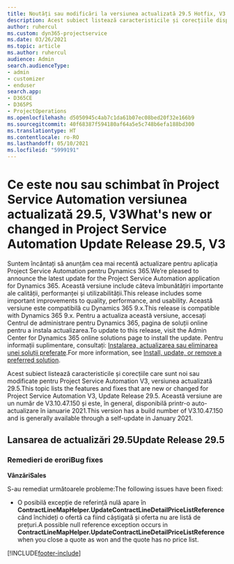 ```yaml
---
title: Noutăți sau modificări la versiunea actualizată 29.5 Hotfix, V3 în Project Service Automation
description: Acest subiect listează caracteristicile și corecțiile disponibile în versiunea actualizată 29.5 Hotfix, V3 pentru Project Service Automation.
author: ruhercul
ms.custom: dyn365-projectservice
ms.date: 03/26/2021
ms.topic: article
ms.author: ruhercul
audience: Admin
search.audienceType:
- admin
- customizer
- enduser
search.app:
- D365CE
- D365PS
- ProjectOperations
ms.openlocfilehash: d5050945c4ab7c1da61b07ec08bed20f32e166b9
ms.sourcegitcommit: 40f68387f594180af64a5e5c748b6efa188bd300
ms.translationtype: HT
ms.contentlocale: ro-RO
ms.lasthandoff: 05/10/2021
ms.locfileid: "5999191"
---
```

# <a name="whats-new-or-changed-in-project-service-automation-update-release-295-v3"></a><span data-ttu-id="d3473-103">Ce este nou sau schimbat în Project Service Automation versiunea actualizată 29.5, V3</span><span class="sxs-lookup"><span data-stu-id="d3473-103">What's new or changed in Project Service Automation Update Release 29.5, V3</span></span>

<span data-ttu-id="d3473-104">Suntem încântați să anunțăm cea mai recentă actualizare pentru aplicația Project Service Automation pentru Dynamics 365.</span><span class="sxs-lookup"><span data-stu-id="d3473-104">We’re pleased to announce the latest update for the Project Service Automation application for Dynamics 365.</span></span> <span data-ttu-id="d3473-105">Această versiune include câteva îmbunătățiri importante ale calității, performanței și utilizabilității.</span><span class="sxs-lookup"><span data-stu-id="d3473-105">This release includes some important improvements to quality, performance, and usability.</span></span> <span data-ttu-id="d3473-106">Această versiune este compatibilă cu Dynamics 365 9.x.</span><span class="sxs-lookup"><span data-stu-id="d3473-106">This release is compatible with Dynamics 365 9.x.</span></span> <span data-ttu-id="d3473-107">Pentru a actualiza această versiune, accesați Centrul de administrare pentru Dynamics 365, pagina de soluții online pentru a instala actualizarea.</span><span class="sxs-lookup"><span data-stu-id="d3473-107">To update to this release, visit the Admin Center for Dynamics 365 online solutions page to install the update.</span></span> <span data-ttu-id="d3473-108">Pentru informații suplimentare, consultați: [Instalarea, actualizarea sau eliminarea unei soluții preferate](/power-platform/admin/install-remove-preferred-solution.md).</span><span class="sxs-lookup"><span data-stu-id="d3473-108">For more information, see [Install, update, or remove a preferred solution](/power-platform/admin/install-remove-preferred-solution.md).</span></span>

<span data-ttu-id="d3473-109">Acest subiect listează caracteristicile și corecțiile care sunt noi sau modificate pentru Project Service Automation V3, versiunea actualizată 29.5.</span><span class="sxs-lookup"><span data-stu-id="d3473-109">This topic lists the features and fixes that are new or changed for Project Service Automation V3, Update Release 29.5.</span></span> <span data-ttu-id="d3473-110">Această versiune are un număr de V3.10.47.150 și este, în general, disponibilă printr-o auto-actualizare în ianuarie 2021.</span><span class="sxs-lookup"><span data-stu-id="d3473-110">This version has a build number of V3.10.47.150 and is generally available through a self-update in January 2021.</span></span>

## <a name="update-release-295"></a><span data-ttu-id="d3473-111">Lansarea de actualizări 29.5</span><span class="sxs-lookup"><span data-stu-id="d3473-111">Update Release 29.5</span></span>

### <a name="bug-fixes"></a><span data-ttu-id="d3473-112">Remedieri de erori</span><span class="sxs-lookup"><span data-stu-id="d3473-112">Bug fixes</span></span>


<span data-ttu-id="d3473-113">**Vânzări**</span><span class="sxs-lookup"><span data-stu-id="d3473-113">**Sales**</span></span>

<span data-ttu-id="d3473-114">S-au remediat următoarele probleme:</span><span class="sxs-lookup"><span data-stu-id="d3473-114">The following issues have been fixed:</span></span>

- <span data-ttu-id="d3473-115">O posibilă excepție de referință nulă apare în **ContractLineMapHelper.UpdateContractLineDetailPriceListReference** când închideți o ofertă ca fiind câștigată și oferta nu are listă de prețuri.</span><span class="sxs-lookup"><span data-stu-id="d3473-115">A possible null reference exception occurs in **ContractLineMapHelper.UpdateContractLineDetailPriceListReference** when you close a quote as won and the quote has no price list.</span></span>


[!INCLUDE[footer-include](../includes/footer-banner.md)]
